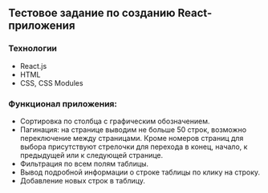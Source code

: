## Тестовое задание по созданию React-приложения

### Технологии
* React.js
* HTML
* CSS, CSS Modules

### Функционал приложения:
* Сортировка по столбца с графическим обозначением.
* Пагинация: на странице выводим не больше 50 строк, возможно переключение между страницами. Кроме номеров страниц для выбора присутствуют стрелочки для перехода в конец, начало, к предыдущей или к следующей странице.
* Фильтрация по всем полям таблицы.
* Вывод подробной информации о строке таблицы по клику на строку.
* Добавление новых строк в таблицу.
